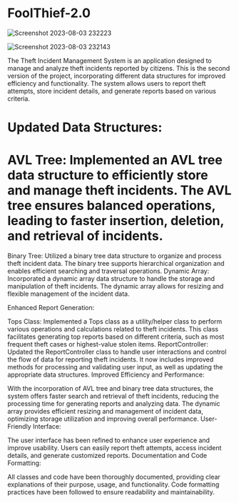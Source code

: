 

# FoolThief-2.0


![Screenshot 2023-08-03 232223](https://github.com/mbarrerag/FoolThief-2.0/assets/101472701/4d2de7f9-089e-4f27-b82a-0f9a5dd0abe3)

![Screenshot 2023-08-03 232143](https://github.com/mbarrerag/FoolThief-2.0/assets/101472701/8015a472-dbd4-4cf4-b5ab-14d1245479bf)



The Theft Incident Management System is an application designed to manage and analyze theft incidents reported by citizens. This is the second version of the project, incorporating different data structures for improved efficiency and functionality. The system allows users to report theft attempts, store incident details, and generate reports based on various criteria.


# Updated Data Structures:

# AVL Tree: Implemented an AVL tree data structure to efficiently store and manage theft incidents. The AVL tree ensures balanced operations, leading to faster insertion, deletion, and retrieval of incidents.
Binary Tree: Utilized a binary tree data structure to organize and process theft incident data. The binary tree supports hierarchical organization and enables efficient searching and traversal operations.
Dynamic Array: Incorporated a dynamic array data structure to handle the storage and manipulation of theft incidents. The dynamic array allows for resizing and flexible management of the incident data.

Enhanced Report Generation:

Tops Class: Implemented a Tops class as a utility/helper class to perform various operations and calculations related to theft incidents. This class facilitates generating top reports based on different criteria, such as most frequent theft cases or highest-value stolen items.
ReportController: Updated the ReportController class to handle user interactions and control the flow of data for reporting theft incidents. It now includes improved methods for processing and validating user input, as well as updating the appropriate data structures.
Improved Efficiency and Performance:

With the incorporation of AVL tree and binary tree data structures, the system offers faster search and retrieval of theft incidents, reducing the processing time for generating reports and analyzing data.
The dynamic array provides efficient resizing and management of incident data, optimizing storage utilization and improving overall performance.
User-Friendly Interface:

The user interface has been refined to enhance user experience and improve usability. Users can easily report theft attempts, access incident details, and generate customized reports.
Documentation and Code Formatting:

All classes and code have been thoroughly documented, providing clear explanations of their purpose, usage, and functionality.
Code formatting practices have been followed to ensure readability and maintainability.


